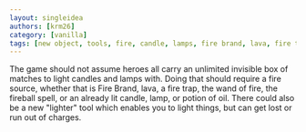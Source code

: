 ```yaml
---
layout: singleidea
authors: [krm26]
category: [vanilla]
tags: [new object, tools, fire, candle, lamps, fire brand, lava, fire trap, wand of fire, potion of oil, spell of fireball]
---
```

The game should not assume heroes all carry an unlimited invisible box of
matches to light candles and lamps with. Doing that should require a fire
source, whether that is Fire Brand, lava, a fire trap, the wand of fire, the
fireball spell, or an already lit candle, lamp, or potion of oil. There could
also be a new "lighter" tool which enables you to light things, but can get lost
or run out of charges.
